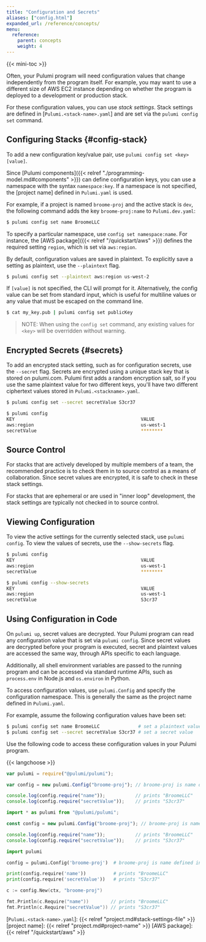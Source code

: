 ```yaml
---
title: "Configuration and Secrets"
aliases: ["config.html"]
expanded_url: /reference/concepts/
menu:
  reference:
    parent: concepts
    weight: 4
---
```


{{< mini-toc >}}

Often, your Pulumi program will need configuration values that change independently from the program itself. For example, you may want to use a different size of AWS EC2 instance depending on whether the program is deployed to a development or production stack. 

For these configuration values, you can use _stack settings_. Stack settings are defined in [`Pulumi.<stack-name>.yaml`] and are set via the `pulumi config set` command. 

## Configuring Stacks {#config-stack}

To add a new configuration key/value pair, use `pulumi config set <key> [value]`. 

Since [Pulumi components]({{< relref "./programming-model.md#components" >}}) can define configuration keys, you can use a namespace with the syntax  `namespace:key`. If a namespace is not specified, the [project name] defined in `Pulumi.yaml` is used. 

For example, if a project is named `broome-proj` and the active stack is `dev`, the following command adds the key  `broome-proj:name` to `Pulumi.dev.yaml`:

```bash
$ pulumi config set name BroomeLLC
```

To specify a particular namespace, use `config set namespace:name`. For instance, the [AWS package]({{< relref "/quickstart/aws" >}}) defines the required setting `region`, which is set via `aws:region`.

By default, configuration values are saved in plaintext. To explicitly save a setting as plaintext, use the `--plaintext` flag.

```bash
$ pulumi config set --plaintext aws:region us-west-2
```

If `[value]` is not specified, the CLI will prompt for it. Alternatively, the config value can be set from standard input, which is useful for multiline values or any value that must be escaped on the command line. 

```bash
$ cat my_key.pub | pulumi config set publicKey
```

> NOTE: When using the `config set` command, any existing values for `<key>` will be overridden without warning. 

## Encrypted Secrets {#secrets}

To add an encrypted stack setting, such as for configuration secrets, use the `--secret` flag. Secrets are encrypted using a unique stack key that is stored on pulumi.com. Pulumi first adds a random encryption salt, so if you use the same plaintext value for two different keys, you'll have two different ciphertext values stored in  `Pulumi.<stackname>.yaml`.

```bash
$ pulumi config set --secret secretValue S3cr37

$ pulumi config
KEY                                              VALUE                                           
aws:region                                       us-west-1                                       
secretValue                                      ********                                        
```

## Source Control

For stacks that are actively developed by multiple members of a team, the recommended practice is to check them in to source control as a means of collaboration. Since secret values are encrypted, it is safe to check in these stack settings.

For stacks that are ephemeral or are used in "inner loop" development, the stack settings are typically not checked in to source control.

## Viewing Configuration

To view the active settings for the currently selected stack, use `pulumi config`. To view the values of secrets, use the `--show-secrets` flag.

```bash
$ pulumi config
KEY                                              VALUE                                           
aws:region                                       us-west-1                                       
secretValue                                      ********                                        
```

```bash
$ pulumi config --show-secrets
KEY                                              VALUE                                           
aws:region                                       us-west-1                                       
secretValue                                      S3cr37                                          
```

## Using Configuration in Code

On `pulumi up`, secret values are decrypted. Your Pulumi program can read any configuration value that is set via `pulumi config`. Since secret values are decrypted before your program is executed, secret and plaintext values are accessed the same way, through APIs specific to each language.

Additionally, all shell environment variables are passed to the running program and can be accessed via standard runtime APIs, such as `process.env` in Node.js and `os.environ` in Python.

To access configuration values, use `pulumi.Config` and specify the configuration namespace. This is generally the same as the project name defined in `Pulumi.yaml`.

For example, assume the following configuration values have been set:

```bash
$ pulumi config set name BroomeLLC              # set a plaintext value
$ pulumi config set --secret secretValue S3cr37 # set a secret value
```

Use the following code to access these configuration values in your Pulumi program.

{{< langchoose >}}

```javascript
var pulumi = require("@pulumi/pulumi");

var config = new pulumi.Config("broome-proj"); // broome-proj is name defined in Pulumi.yaml

console.log(config.require("name"));           // prints "BroomeLLC"
console.log(config.require("secretValue"));    // prints "S3cr37"
```

```typescript
import * as pulumi from "@pulumi/pulumi";

const config = new pulumi.Config("broome-proj"); // broome-proj is name defined in Pulumi.yaml

console.log(config.require("name"));           // prints "BroomeLLC"
console.log(config.require("secretValue"));    // prints "S3cr37"
```

```python
import pulumi

config = pulumi.Config('broome-proj')  # broome-proj is name defined in Pulumi.yaml

print(config.require('name'))          # prints "BroomeLLC"
print(config.require('secretValue'))   # prints "S3cr37"
```

```go
c := config.New(ctx, "broome-proj")

fmt.Println(c.Require("name"))        // prints "BroomeLLC"
fmt.Println(c.Require("secretValue")) // prints "S3cr37"
```

<!-- MARKDOWN LINKS -->

[`Pulumi.<stack-name>.yaml`]: {{< relref "project.md#stack-settings-file" >}}
[project name]: {{< relref "project.md#project-name" >}}
[AWS package]: {{< relref "/quickstart/aws" >}}
